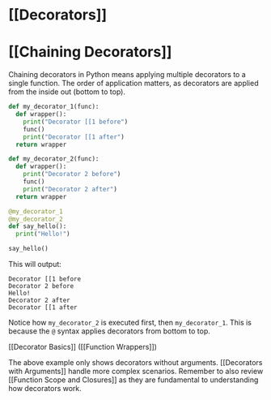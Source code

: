 # [[Decorators]]
# [[Chaining Decorators]] 
Chaining decorators in Python means applying multiple decorators to a single function.  The order of application matters, as decorators are applied from the inside out (bottom to top).

```python
def my_decorator_1(func):
  def wrapper():
    print("Decorator [[1 before")
    func()
    print("Decorator [[1 after")
  return wrapper

def my_decorator_2(func):
  def wrapper():
    print("Decorator 2 before")
    func()
    print("Decorator 2 after")
  return wrapper

@my_decorator_1
@my_decorator_2
def say_hello():
  print("Hello!")

say_hello()
```

This will output:

```
Decorator [[1 before
Decorator 2 before
Hello!
Decorator 2 after
Decorator [[1 after
```

Notice how `my_decorator_2` is executed first, then `my_decorator_1`.  This is because the `@` syntax applies decorators from bottom to top.


[[Decorator Basics]]  ([[Function Wrappers]])

The above example only shows decorators without arguments.  [[Decorators with Arguments]]  handle more complex scenarios.  Remember to also review [[Function Scope and Closures]] as they are fundamental to understanding how decorators work.
